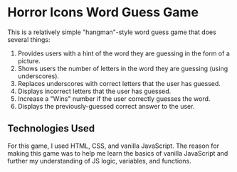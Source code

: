 # Horror Icons Word Guess Game

This is a relatively simple "hangman"-style word guess game that does several things:

1. Provides users with a hint of the word they are guessing in the form of a picture.
2. Shows users the number of letters in the word they are guessing (using underscores).
3. Replaces underscores with correct letters that the user has guessed.
4. Displays incorrect letters that the user has guessed.
5. Increase a "Wins" number if the user correctly guesses the word.
6. Displays the previously-guessed correct answer to the user.

## Technologies Used

For this game, I used HTML, CSS, and vanilla JavaScript. The reason for making this game was to help me learn the basics of vanilla JavaScript and further my understanding of JS logic, variables, and functions.